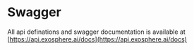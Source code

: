 # Swagger
All api definations and swagger documentation is available at [https://api.exosphere.ai/docs](https://api.exosphere.ai/docs)